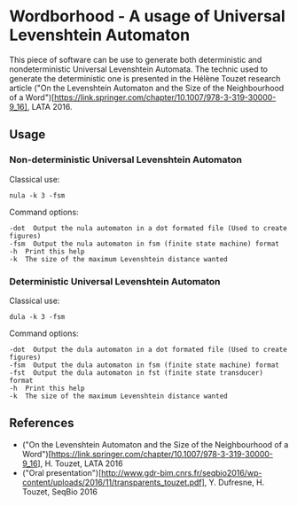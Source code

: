 # Wordborhood - A usage of Universal Levenshtein Automaton

This piece of software can be use to generate both deterministic and nondeterministic Universal Levenshtein Automata.
The technic used to generate the deterministic one is presented in the Hélène Touzet research article ("On the Levenshtein Automaton and the Size of the Neighbourhood of a Word")[https://link.springer.com/chapter/10.1007/978-3-319-30000-9_16], LATA 2016.

## Usage

### Non-deterministic Universal Levenshtein Automaton

Classical use:
```{r, engine='bash', code_block_name}
nula -k 3 -fsm
```

Command options:
```
-dot  Output the nula automaton in a dot formated file (Used to create figures)  
-fsm  Output the nula automaton in fsm (finite state machine) format  
-h  Print this help  
-k  The size of the maximum Levenshtein distance wanted
```

### Deterministic Universal Levenshtein Automaton

Classical use:
```{r, engine='bash', code_block_name}
dula -k 3 -fsm
```

Command options:
```
-dot  Output the dula automaton in a dot formated file (Used to create figures)  
-fsm  Output the dula automaton in fsm (finite state machine) format  
-fst  Output the dula automaton in fst (finite state transducer) format  
-h  Print this help  
-k  The size of the maximum Levenshtein distance wanted
```

## References

* ("On the Levenshtein Automaton and the Size of the Neighbourhood of a Word")[https://link.springer.com/chapter/10.1007/978-3-319-30000-9_16], H. Touzet, LATA 2016
* ("Oral presentation")[http://www.gdr-bim.cnrs.fr/seqbio2016/wp-content/uploads/2016/11/transparents_touzet.pdf], Y. Dufresne, H. Touzet, SeqBio 2016
